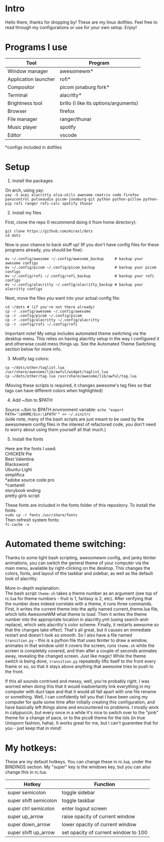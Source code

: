 # Intro    
  
Hello there, thanks for dropping by! These are my linux dotfiles. Feel free to read through my configurations or use for your own setup. Enjoy!  
  
# Programs I use  
  
| Tool                  | Program                               |  
|-----------------------|---------------------------------------|  
| Window manager        | awesomewm*                            |  
| Application launcher  | rofi*                                 |  
| Compositor            | picom jonaburg fork*                  |  
| Terminal              | alacritty*                            |  
| Brightness tool       | brillo (I like its options/arguments) |  
| Browser               | firefox                               |  
| File manager          | ranger/thunar                         |  
| Music player          | spotify                               |  
| Editor                | vscode                                |  
*configs included in dotfiles  
  
# Setup  
  
1. Install the packages  
  
On arch, using yay:  
`yay -S acpi alacritty alsa-utils awesome cmatrix code firefox pavucontrol pulseaudio picom-jonaburg-git python python-pillow python-pip rofi ranger rofi-calc spotify thunar`  
  
2. Install my files  
  
First, clone the repo (I recommend doing it from home directory):  
```
git clone https://github.com/mirasl/dots  
cd dots  
```
  
Now is your chance to back stuff up! (If you don't have config files for these programs already, you should be fine):  
```
mv ~/.config/awesome ~/.config/awesome_backup     # backup your awesome configs  
mv ~/.config/picom ~/.config/picom_backup         # backup your picom configs  
mv ~/.config/rofi ~/.config/rofi_backup           # backup your rofi configs  
mv ~/.config/alacritty ~/.config/alacritty_backup # backup your alacritty configs  
```
  
Next, move the files you want into your actual config file:   
```
cd ~/dots # (if you're not there already)  
cp -r .config/awesome ~/.config/awesome  
cp -r .config/picom ~/.config/picom  
cp -r .config/alacritty ~/.config/alacritty  
cp -r .config/rofi ~/.config/rofi  
```
  
Important note! My setup includes automated theme switching via the desktop menu. This relies on having alacritty setup in the way I configured it and otherwise could mess things up. See the Automated Theme Switching section below for more info.  
  
3. Modify tag colors:  
   
```
cp ~/dots/other/taglist.lua /usr/share/awesome/lib/awful/widget/taglist.lua  
cp ~/dots/other/tag.lua /usr/share/awesome/lib/awful/tag.lua  
```
(Moving these scripts is required, it changes awesome's tag files so that tags
can have different colors when highlighted)  
  
4. Add ~/bin to $PATH  
  
Source ~/bin to $PATH environment variable: `echo "export PATH='\$HOME/bin:\$PATH'" >> ~/.xinitrc`  
(side note, many of the bash scripts are just meant to be used by the awesomewm config files in the interest of refactored code, you don't need to worry about using them yourself all that much.)  
  
5. Install the fonts  
  
Here are the fonts I used:  
CHICKEN Pie  
Best Valentina  
Blacksword  
Ubuntu-Light  
simplifica  
*adobe source code pro  
*cantarell  
storybook ending  
pretty girls script  
  
These fonts are included in the fonts folder of this repository. To install the fonts:  
`sudo cp -r fonts /usr/share/fonts`  
Then refresh system fonts:  
`fc-cache -v`  
  
# Automated theme switching:  
Thanks to some light bash scripting, awesomewm config, and janky tkinter animations, you can switch the general theme of your computer via the main menu, available by right-clicking on the desktop. This changes the colors, fonts, and layout of the taskbar and sidebar, as well as the default look of alacritty.  
  
More in-depth explanation:  
The bash script `theme.sh` takes a theme number as an argument (see top of rc.lua for theme numbers - fruit is 1, fantasy is 2, etc). After verifying that
the number does indeed correlate with a theme, it runs three commands. First, it writes the current theme into the aptly named current_theme.lua file, which tells AwesomeWM what theme to load. Then it writes the theme number into the appropriate location in alacritty.yml (using search-and-replace), which sets alacritty's color scheme. Finally, it restarts awesome so that the changes take effect. That's all great, but it causes an immediate restart and doesn't look so smooth. So I also have a file named `transition.py` - this is a python file that uses tkinter to draw a window, animates in that window until it covers the screen, runs `theme.sh` while the screen is completely covered, and then after a couple of seconds animates away, revealing the changed screen. Just like magic! While the theme switch is being done, `transition.py` repeatedly lifts itself to the front every frame or so, so that it stays above anything that awesome tries to push to the front.  
  
If this all sounds contrived and messy, well, you're probably right. I was worried when doing this that it would inadvertantly link everything in my computer with duct tape and that it would all fall apart with one file rename or something. Well, I can confidently tell you that I have been using my computer for quite some time after initially creating this configuration, and have basically left things alone and encountered no problems. I mostly work in catppuccin, but every once in a while it's nice to switch over to the "pink" theme for a change of pace, or to the pico8 theme for the lols (in true Unixporn fashion, haha). It works great for me, but I can't guarentee that for you - just keep that in mind!  
  
# My hotkeys:  
  
These are my default hotkeys. You can change these in rc.lua, under the BINDINGS section. My "super" key is the windows key, but you can also change this in rc.lua.  
  
| Hotkey                | Function                              |
|-----------------------|---------------------------------------|
| super semicolon       | toggle sidebar                        |  
| super shift semicolon | toggle taskbar                        |  
| super ctrl semicolon  | enter logout screen                   |  
| super up_arrow        | raise opacity of current window       |  
| super down_arrow      | lower opacity of current window       |  
| super shift up_arrow  | set opacity of current window to 100  |  
